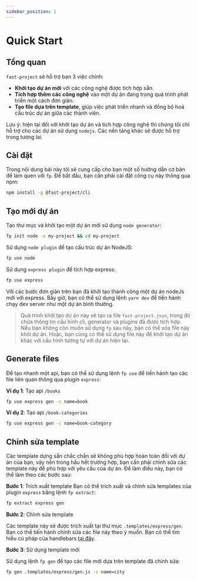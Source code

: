 ```yaml
---
sidebar_position: 1
---
```


# Quick Start

## Tổng quan

`fast-project` sẽ hỗ trợ bạn 3 việc chính:
- **Khởi tạo dự án mới** với các công nghệ được tích hợp sẵn.
- **Tích hợp thêm các công nghệ** vào một dự án đang trong quá trình phát triển một cách đơn giản.
- **Tạo file dựa trên template**, giúp việc phát triển nhanh và đồng bộ hoá cấu trúc dự án giữa các thành viên.

Lưu ý: hiện tại đối với khởi tạo dự án và tích hợp công nghệ thì chúng tôi chỉ hỗ trợ cho các dự án sử dụng `nodejs`. Các nền tảng khác sẽ được hỗ trợ trong tương lai.

## Cài đặt

Trong nội dung bài này tôi sẽ cung cấp cho bạn một số hướng dẫn cơ bản để làm quen với `fp`. Để bắt đầu, bạn cần phải cài đặt công cụ này thông qua npm:

```bash
npm install -g @fast-project/cli
```

## Tạo mới dự án

Tạo thư mục và khởi tạo một dự án mới sử dụng `node generator`:

```bash
fp init node -o my-project && cd my-project
```

Sử dụng `node plugin` để tạo cấu trúc dự án NodeJS:
```bash
fp use node
```

Sử dụng `express plugin` để tích hợp express:
```bash
fp use express
```

Với các bước đơn giản trên bạn đã khởi tạo thành công một dự án nodeJs mới với express. Bây giờ, bạn có thể sử dụng lệnh `yarn dev` để tiến hành chạy dev server như một dự án bình thường.

> Quá trình khởi tạo dự án này sẽ tạo ra file `fast-project.json`, trong đó chứa thông tin cấu hình cli, generator và plugins đã được tích hợp. Nếu bạn không còn muốn sử dụng `fp` sau này, bạn có thể xóa file này khỏi dự án. Hoặc, bạn cũng có thể sử dụng file này để khởi tạo dự án khác với cấu hình tương tự với dự án hiện tại.

## Generate files

Để tạo nhanh một api, bạn có thể sử dụng lệnh `fp use` để tiến hành tạo các file liên quan thông qua plugin `express`:

**Ví dụ 1**: Tạo api `/books`

```bash
fp use express gen -c name=book
```

**Ví dụ 2**: Tạo api `/book-categories`
```bash
fp use express gen -c name=book-category
```

## Chỉnh sửa template

Các template dựng sẵn chắc chắn sẽ không phù hợp hoàn toàn đối với dự án của bạn, vậy nên trong hầu hết trường hợp, bạn cần phải chỉnh sửa các template này để phù hợp với yêu cầu của dự án. Để làm điều này, bạn có thể làm theo các bước sau:

**Bước 1**: Trích xuất template
Bạn có thể trích xuất và chỉnh sửa templates của plugin `express` bằng lệnh `fp extract`:

```bash
fp extract express gen
```

**Bước 2**: Chỉnh sửa template

Các template này sẽ được trích xuất tại thư mục `.templates/express/gen`. Bạn có thể tiến hành chính sửa các file này theo ý muốn. Bạn có thể tìm hiểu cú pháp của handlebars [tại đây](https://handlebarsjs.com/guide/).

**Bước 3**: Sử dụng template mới

Sử dụng lệnh `fp gen` để tạo các file mới dựa trên template đã chỉnh sửa:

```bash
fp gen .templates/express/gen.js -c name=city
```